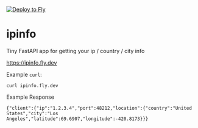 [![Deploy to Fly](https://github.com/ackatz/ipinfo/actions/workflows/cd.yaml/badge.svg)](https://github.com/ackatz/ipinfo/actions/workflows/cd.yaml)

# ipinfo

Tiny FastAPI app for getting your ip / country / city info

https://ipinfo.fly.dev

Example `curl`:

```
curl ipinfo.fly.dev
```

Example Response

```
{"client":{"ip":"1.2.3.4","port":48212,"location":{"country":"United States","city":"Los Angeles","latitude":69.6907,"longitude":-420.8173}}}
```
